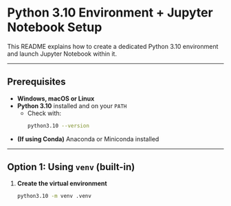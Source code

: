 # Python 3.10 Environment + Jupyter Notebook Setup

This README explains how to create a dedicated Python 3.10 environment and launch Jupyter Notebook within it.

---

## Prerequisites

- **Windows, macOS or Linux**  
- **Python 3.10** installed and on your `PATH`  
  - Check with:  
    ```bash
    python3.10 --version
    ```
- **(If using Conda)** Anaconda or Miniconda installed

---

## Option 1: Using `venv` (built-in)

1. **Create the virtual environment**  
   ```bash
   python3.10 -m venv .venv
